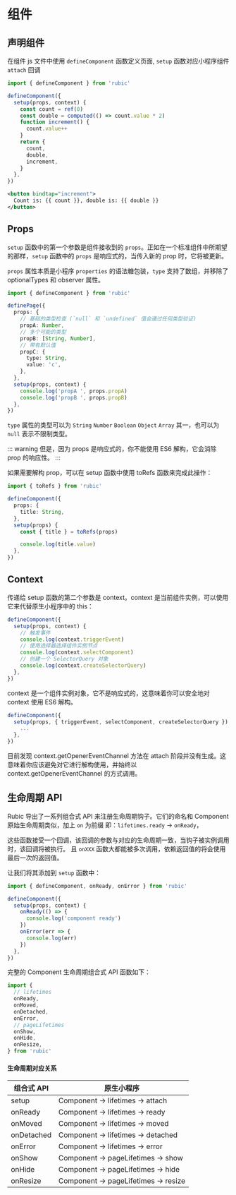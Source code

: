 # 组件

## 声明组件

在组件 js 文件中使用 `defineComponent` 函数定义页面, `setup` 函数对应小程序组件 `attach` 回调

```ts
import { defineComponent } from 'rubic'

defineComponent({
  setup(props, context) {
    const count = ref(0)
    const double = computed(() => count.value * 2)
    function increment() {
      count.value++
    }
    return {
      count,
      double,
      increment,
    }
  },
})
```

```xml
<button bindtap="increment">
  Count is: {{ count }}, double is: {{ double }}
</button>
```

## Props

`setup` 函数中的第一个参数是组件接收到的 `props`。正如在一个标准组件中所期望的那样，`setup` 函数中的 `props` 是响应式的，当传入新的 prop 时，它将被更新。

`props` 属性本质是小程序 `properties` 的语法糖包装，`type` 支持了数组，并移除了 optionalTypes 和 observer 属性。

```ts
import { defineComponent } from 'rubic'

definePage({
  props: {
    // 基础的类型检查 (`null` 和 `undefined` 值会通过任何类型验证)
    propA: Number,
    // 多个可能的类型
    propB: [String, Number],
    // 带有默认值
    propC: {
      type: String,
      value: 'c',
    },
  },
  setup(props, context) {
    console.log('propA ', props.propA)
    console.log('propB ', props.propB)
  },
})
```

`type` 属性的类型可以为 `String` `Number` `Boolean` `Object` `Array` 其一，也可以为 `null` 表示不限制类型。

::: warning
但是，因为 props 是响应式的，你不能使用 ES6 解构，它会消除 prop 的响应性。
:::

如果需要解构 prop，可以在 setup 函数中使用 toRefs 函数来完成此操作：

```ts
import { toRefs } from 'rubic'

defineComponent({
  props: {
    title: String,
  },
  setup(props) {
    const { title } = toRefs(props)

    console.log(title.value)
  },
})
```

## Context

传递给 setup 函数的第二个参数是 context。context 是当前组件实例，可以使用它来代替原生小程序中的 this：

```ts
defineComponent({
  setup(props, context) {
    // 触发事件
    console.log(context.triggerEvent)
    // 使用选择器选择组件实例节点
    console.log(context.selectComponent)
    // 创建一个 SelectorQuery 对象
    console.log(context.createSelectorQuery)
  },
})
```

context 是一个组件实例对象，它不是响应式的，这意味着你可以安全地对 context 使用 ES6 解构。

```ts
defineComponent({
  setup(props, { triggerEvent, selectComponent, createSelectorQuery }) {
    ...
  },
})
```

目前发现 context.getOpenerEventChannel 方法在 attach 阶段并没有生成。这意味着你应该避免对它进行解构使用，并始终以 context.getOpenerEventChannel 的方式调用。

## 生命周期 API

Rubic 导出了一系列组合式 API 来注册生命周期钩子。它们的命名和 Component 原始生命周期类似，加上 `on` 为前缀
即：`lifetimes.ready` -> `onReady`，

这些函数接受一个回调，该回调的参数与对应的生命周期一致，当钩子被实例调用时，该回调将被执行。
且 `onXXX` 函数大都能被多次调用，依赖返回值的将会使用最后一次的返回值。

让我们将其添加到 `setup` 函数中：

```ts
import { defineComponent, onReady, onError } from 'rubic'

defineComponent({
  setup(props, context) {
    onReady(() => {
      console.log('component ready')
    })
    onError(err => {
      console.log(err)
    })
  },
})
```

完整的 Component 生命周期组合式 API 函数如下：

```ts
import {
  // lifetimes
  onReady,
  onMoved,
  onDetached,
  onError,
  // pageLifetimes
  onShow,
  onHide,
  onResize,
} from 'rubic'
```

#### 生命周期对应关系

| 组合式 API | 原生小程序                           |
| ---------- | ------------------------------------ |
| setup      | Component -> lifetimes -> attach     |
| onReady    | Component -> lifetimes -> ready      |
| onMoved    | Component -> lifetimes -> moved      |
| onDetached | Component -> lifetimes -> detached   |
| onError    | Component -> lifetimes -> error      |
| onShow     | Component -> pageLifetimes -> show   |
| onHide     | Component -> pageLifetimes -> hide   |
| onResize   | Component -> pageLifetimes -> resize |
